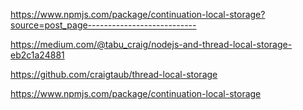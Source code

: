 https://www.npmjs.com/package/continuation-local-storage?source=post_page---------------------------

https://medium.com/@tabu_craig/nodejs-and-thread-local-storage-eb2c1a24881

https://github.com/craigtaub/thread-local-storage

https://www.npmjs.com/package/continuation-local-storage
